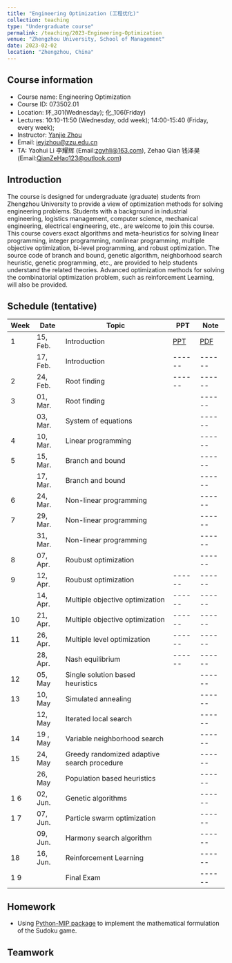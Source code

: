 ```yaml
---
title: "Engineering Optimization (工程优化)"
collection: teaching
type: "Undergraduate course"
permalink: /teaching/2023-Engineering-Optimization
venue: "Zhengzhou University, School of Management"
date: 2023-02-02
location: "Zhengzhou, China"
---
```


## Course information
- Course name: Engineering Optimization
- Course ID: 073502.01
- Location: 环\_301(Wednesday); 化\_106(Friday)
- Lectures:  10:10-11:50 (Wednesday, odd week); 14:00-15:40 (Friday, every week);
- Instructor: [Yanjie Zhou](https://ieyjzhou.github.io/) 
- Email: [ieyjzhou@zzu.edu.cn](ieyjzhou@zzu.edu.cn)
- TA: Yaohui Li 李耀辉 (Email:[zgyhli@163.com](zgyhli@163.com)), Zehao Qian 钱泽昊  (Email:[QianZeHao123@outlook.com]( QianZeHao123@outlook.com))


## Introduction

The course is designed for undergraduate (graduate) students from Zhengzhou University to provide a view of optimization methods for solving engineering problems. Students with a background in industrial engineering, logistics management, computer science, mechanical engineering, electrical engineering, etc., are welcome to join this course. This course covers exact algorithms and meta-heuristics for solving linear programming, integer programming, nonlinear programming, multiple objective optimization, bi-level programming, and robust optimization. The source code of branch and bound, genetic algorithm, neighborhood search heuristic, genetic programming, etc., are provided to help students understand the related theories. Advanced optimization methods for solving the combinatorial optimization problem, such as reinforcement Learning, will also be provided.



    
## Schedule (tentative)

|Week| Date | Topic| PPT 	 | Note | 
| ------ | ------ |-----| ------ | ------ |
| 1 |  15, Feb. | Introduction| [PPT]()| [PDF]() |
|   |  17, Feb. | Introduction| ------ | ------ |
| 2 |  24, Feb. |  Root finding| ------ | ------ |
| 3|   01, Mar.| Root finding| | ------ |
|   |  03, Mar. | System of equations || ------ |
| 4 |  10, Mar.|   Linear programming |  | ------ |
| 5|  15, Mar.|  Branch and bound|  | ------ |
|   | 17,  Mar. | Branch and bound|  | ------ |
| 6|   24, Mar.|  Non-linear programming | | ------ |
| 7|  29, Mar.| Non-linear programming |  | ------ |
|   | 31, Mar. |  Non-linear programming | | ------ |
| 8 | 07, Apr.  |  Roubust optimization|  | ------ |
| 9|  12, Apr. |  Roubust optimization| ------ | ------ |
|   | 14, Apr.  |  Multiple objective optimization| ------ | ------ |
| 10 |21, Apr. |  Multiple objective optimization| ------ | ------ |
| 11| 26, Apr. |  Multiple level optimization | ------ | ------ |
|   | 28, Apr.|  Nash equilibrium| ------ | ------ |
| 12 | 05, May  |   Single solution based heuristics|  | ------ |
| 13|  10, May |  Simulated annealing| | ------ |
|   |  12, May  |   Iterated local search| | ------ |
| 14 | 19 , May |    Variable neighborhood search | | ------ |
| 15|  24, May |    Greedy randomized adaptive search procedure | | ------ |
|   |  26, May  |    Population based heuristics | | ------ |
|1 6|  02, Jun. |    Genetic algorithms| | ------ |
|1 7|  07, Jun.|    Particle swarm optimization|  | ------ |
|   |  09, Jun.  |    Harmony search algorithm | | ------ |
| 18 |  16, Jun. |    Reinforcement Learning | | ------ |
|1 9|   |Final  Exam| | ------ |

## Homework

- Using [Python-MIP package](https://www.python-mip.com/) to implement the mathematical formulation of the Sudoku game.

## Teamwork

